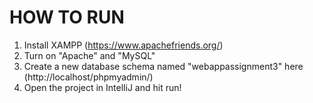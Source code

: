 # HOW TO RUN
1. Install XAMPP (https://www.apachefriends.org/)
2. Turn on "Apache" and "MySQL"
3. Create a new database schema named "webappassignment3" here (http://localhost/phpmyadmin/)
4. Open the project in IntelliJ and hit run!